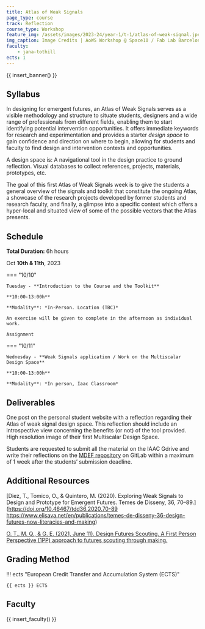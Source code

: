 ```yaml
---
title: Atlas of Weak Signals
page_type: course
track: Reflection
course_type: Workshop
feature_img: /assets/images/2023-24/year-1/t-1/atlas-of-weak-signal.jpeg
img_caption: Image Credits | AoWS Workshop @ Space10 / Fab Lab Barcelona
faculty:
    - jana-tothill
ects: 1
---
```


{{ insert_banner() }}

## Syllabus

In designing for emergent futures, an Atlas of Weak Signals serves as a visible methodology and structure to situate students, designers and a wide range of professionals from different fields, enabling them to start identifying potential intervention opportunities. It offers immediate keywords for research and experimentation and provides a starter *design space* to gain confidence and direction on where to begin, allowing for students and faculty to find design and intervention contexts and opportunities.

A design space is: A navigational tool in the design practice to ground reflection. Visual databases to collect references, projects, materials, prototypes, etc.

The goal of this first Atlas of Weak Signals week is to give the students a general overview of the signals and toolkit that constitute the ongoing Atlas, a showcase of the research projects developed by former students and research faculty, and finally, a glimpse into a specific context which offers a hyper-local and situated view of some of the possible vectors that the Atlas presents.

## Schedule

**Total Duration:** 6h hours

Oct **10th & 11th**, 2023

=== "10/10"

    Tuesday - **Introduction to the Course and the Toolkit** 

    **10:00-13:00h**

    **Modality**: *In-Person. Location (TBC)*

    An exercise will be given to complete in the afternoon as individual work.

    Assignment


=== "10/11"

    Wednesday - **Weak Signals application / Work on the Multiscalar Design Space**

    **10:00-13:00h**
    
    **Modality**: *In person, Iaac Classroom*

## Deliverables

One post on the personal student website with a reflection regarding their Atlas of weak signal design space. This reflection should include an introspective view concerning the benefits (or not) of the tool provided. High resolution image of their first Multiscalar Design Space.

Students are requested to submit all the material on the IAAC Gdrive and write their reflections on the [MDEF repository](https://mdef.iaac.net/) on GitLab within a maximum of 1 week after the students’ submission deadline.

## Additional Resources

[Diez, T., Tomico, O., & Quintero, M. (2020). Exploring Weak Signals to Design and Prototype for Emergent Futures. Temes de Disseny, 36, 70–89.](https://doi.org/10.46467/tdd36.2020.70-89
https://www.elisava.net/en/publications/temes-de-disseny-36-design-futures-now-literacies-and-making) 

[O. T., M. Q., & G. E. (2021, June 11). Design Futures Scouting. A First Person Perspective (1PP) approach to futures scouting through making.](http://www.fuel4design.org/index.php/design-futures-scouting/)

## Grading Method

!!! ects "European Credit Transfer and Accumulation System (ECTS)"

    {{ ects }} ECTS

## Faculty

{{ insert_faculty() }}